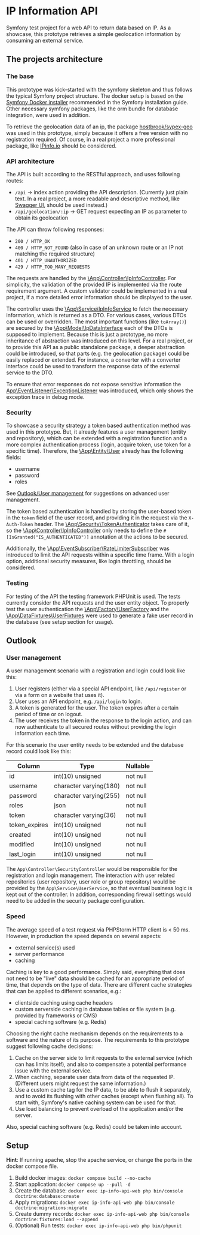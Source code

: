 # IP Information API

Symfony test project for a web API to return data based on IP.
As a showcase, this prototype retrieves a simple geolocation information
by consuming an external service.

## The projects architecture

### The base

This prototype was kick-started with the symfony skeleton and thus follows the typical 
Symfony project structure. The docker setup  is based on the [Symfony Docker installer](https://github.com/dunglas/symfony-docker)
recommended in the Symfony installation guide. Other necessary symfony packages,
like the orm bundle for database integration, were used in addition.

To retrieve the geolocation data of an ip, the package [hostbrook/sypex-geo](https://packagist.org/packages/hostbrook/sypex-geo)
was used in this prototype, simply because it offers a free version with no registration required.
Of course, in a real project a more professional package, like [IPinfo.io](https://packagist.org/packages/ipinfo/ipinfo)
should be considered.

### API architecture

The API is built according to the RESTful approach, and uses following routes:

- `/api` → index action providing the API description. (Currently just plain text. In a real project,
a more readable and descriptive method, like [Swagger UI](https://swagger.io/tools/swagger-ui/), should be used instead.)
- `/api/geolocation/:ip` → GET request expecting an IP as parameter to obtain its geolocation

The API can throw following responses:
- `200 / HTTP_OK`
- `400 / HTTP_NOT_FOUND` (also in case of an unknown route or an IP not matching the required structure)
- `401 / HTTP_UNAUTHORIZED`
- `429 / HTTP_TOO_MANY_REQUESTS`

The requests are handled by the [\App\Controller\IpInfoController](src%2FController%2FIpInfoController.php). For simplicity,
the validation of the provided IP is implemented via the route requirement argument. A custom validator 
could be implemented in a real project, if a more detailed error information should be displayed to the user.

The controller uses the [\App\Service\IpInfoService](src%2FService%2FIpInfoService.php) to fetch the necessary
information, which is returned as a DTO. For various cases, various DTOs can be used or overridden. The most
important functions (like `toArray()`) are secured by the [\App\Model\IpDataInterface](src%2FModel%2FIpDataInterface.php)
each of the DTOs is supposed to implement.
Because this is just a prototype, no more inheritance of abstraction was introduced on this level. For a real project, or
to provide this API as a public standalone package, a deeper abstraction could be introduced, so that parts (e.g.
the geolocation package) could be easily replaced or extended. For instance, a converter with a converter interface
could be used to transform the response data of the external service to the DTO.

To ensure that error responses do not expose sensitive information
the [App\EventListener\ExceptionListener](src%2FEventListener%2FExceptionListener.php) was introduced, which only
shows the exception trace in debug mode.


### Security

To showcase a security strategy a token based authentication method was used in this prototype.
But, it already features a user management (entity and repository), which can be extended with a registration function and
a more complex authentication process (login, acquire token, use token for a specific time).
Therefore, the [\App\Entity\User](src%2FEntity%2FUser.php) already has the following fields:

- username
- password
- roles

See [Outlook/User management](#outlook-user-management) for suggestions on advanced user management.

The token based authentication is handled by storing the user-based token in the `token` field of the user record,
and providing it in the request via the `X-Auth-Token` header. The [\App\Security\TokenAuthenticator](src%2FSecurity%2FTokenAuthenticator.php)
takes care of it, so the [\App\Controller\IpInfoController](src%2FController%2FIpInfoController.php) only needs
to define the `#[IsGranted("IS_AUTHENTICATED")]` annotation at the actions to be secured.

Additionally, the [\App\EventSubscriber\RateLimiterSubscriber](src%2FEventSubscriber%2FRateLimiterSubscriber.php)
was introduced to limit the API requests within a specific time frame. With a login option, additional security measures, 
like login throttling, should be considered.

### Testing

For testing of the API the testing framework PHPUnit is used. The tests currently consider the API requests 
and the user entity object. To properly test the user authentication the [\App\Factory\UserFactory](src%2FFactory%2FUserFactory.php)
and the [\App\DataFixtures\UserFixtures](src%2FDataFixtures%2FUserFixtures.php) were used to generate a fake user 
record in the database (see setup section for usage).

## Outlook

### User management

<a id="outlook-user-management"></a>

A user management scenario with a registration and login could look like this:

1. User registers (either via a special API endpoint, like `/api/register` or via a form on a website that uses it).
2. User uses an API endpoint, e.g. `/api/login` to login.
3. A token is generated for the user. The token expires after a certain period of time or on logout.
4. The user receives the token in the response to the login action, and can now authenticate to all secured routes without providing the login information each time.

For this scenario the user entity needs to be extended and the database record could look like this:

| Column        | Type                   | Nullable  |
|---------------|------------------------|-----------|
| id            | int(10) unsigned       | not null  |
| username      | character varying(180) | not null  |
| password      | character varying(255) | not null  |
| roles         | json                   | not null  |
| token         | character varying(36)  | not null  |
| token_expires | int(10) unsigned       | not null  |
| created       | int(10) unsigned       | not null  |
| modified      | int(10) unsigned       | not null  |
| last_login    | int(10) unsigned       | not null  |

The `App\Controller\SecurityController` would be responsible for the registration and login management.
The interaction with user related repositories (user repository, user role or group repository) would be
provided by the `App\Service\UserService`, so that eventual business logic is kept out of the controller.
In addition, corresponding firewall settings would need to be added in the security package configuration.

### Speed

The average speed of a test request via PHPStorm HTTP client is < 50 ms. However, in production the speed 
depends on several aspects:
- external service(s) used
- server performance
- caching

Caching is key to a good performance. Simply said, everything that does not need to be "live" data should be cached for
an appropriate period of time, that depends on the type of data. There are different cache strategies that can
be applied to different scenarios, e.g.:

- clientside caching using cache headers
- custom serverside caching in database tables or file system (e.g. provided by frameworks or CMS)
- special caching software (e.g. Redis)

Choosing the right cache mechanism depends on the requirements to a software and the nature of its purpose. 
The requirements to this prototype suggest following cache decisions:

1. Cache on the server side to limit requests to the external service (which can has limits itself), and also to compensate a potential performance issue with the external service.
2. When caching, separate user data from data of the requested IP. (Different users might request the same information.)
3. Use a custom cache tag for the IP data, to be able to flush it separately, and to avoid its flushing with other caches (except when flushing all). To start with, Symfony's native caching system can be used for that.
4. Use load balancing to prevent overload of the application and/or the server.

Also, special caching software (e.g. Redis) could be taken into account.

## Setup

**Hint**: If running apache, stop the apache service, or change the ports in the docker compose file.

1. Build docker images: `docker compose build --no-cache` 
2. Start application: `docker compose up --pull -d`
3. Create the database: `docker exec ip-info-api-web php bin/console doctrine:database:create`
4. Apply migrations: `docker exec ip-info-api-web php bin/console doctrine:migrations:migrate`
5. Create dummy records: `docker exec ip-info-api-web php bin/console doctrine:fixtures:load --append`
6. (Optional) Run tests: `docker exec ip-info-api-web php bin/phpunit`
